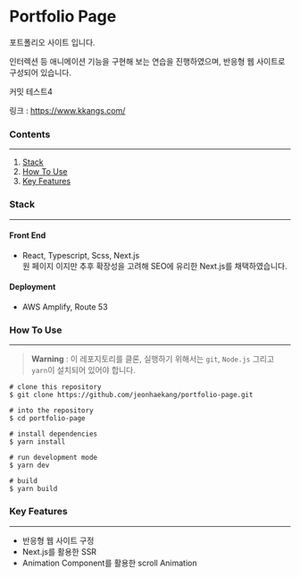 # Portfolio Page
포트폴리오 사이트 입니다.

인터렉션 등 애니메이션 기능을 구현해 보는 연습을 진행하였으며, 반응형 웹 사이트로 구성되어 있습니다.

커밋 테스트4


링크 : https://www.kkangs.com/

### Contents
---
1. [Stack](#stack)
2. [How To Use](#how-to-use)
3. [Key Features](#key-features)

### Stack
---
#### Front End
* React, Typescript, Scss, Next.js<br/>
원 페이지 이지만 추후 확장성을 고려해 SEO에 유리한 Next.js를 채택하였습니다.

#### Deployment
* AWS Amplify, Route 53

### How To Use
---
> **Warning** : 이 레포지토리를 클론, 실행하기 위해서는 `git`, `Node.js` 그리고 `yarn`이 설치되어 있어야 합니다.

```
# clone this repository
$ git clone https://github.com/jeonhaekang/portfolio-page.git

# into the repository
$ cd portfolio-page

# install dependencies
$ yarn install

# run development mode
$ yarn dev

# build
$ yarn build
```

### Key Features
---
* 반응형 웹 사이트 구정
* Next.js를 활용한 SSR
* Animation Component를 활용한 scroll Animation